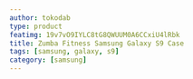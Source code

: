 ```yaml
---
author: tokodab
type: product
featimg: 19v7vO9IYLC8tG8QWUUM0A6CCxiU4lRbk
title: Zumba Fitness Samsung Galaxy S9 Case
tags: [samsung, galaxy, s9]
category: [samsung]
---
```

